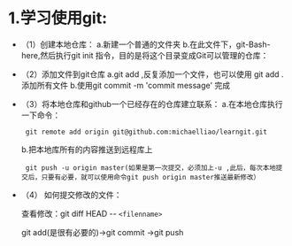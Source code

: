 
# 1.学习使用git: #
 
-  （1）创建本地仓库：
 	  a.新建一个普通的文件夹
 	  b.在此文件下，git-Bash-here,然后执行git init 指令，目的是将这个目录变成Git可以管理的仓库：
  
-  （2）添加文件到git仓库
  	a.git add <file> ,反复添加一个文件，也可以使用 git add . 添加所有文件
  	b.使用git commit -m 'commit message' 完成
 
-  （3）将本地仓库和github一个已经存在的仓库建立联系：
  	a.在本地仓库执行一下命令：
 
  		git remote add origin git@github.com:michaelliao/learngit.git
  	b.把本地库所有的内容推送到远程库上

  		git push -u origin master(如果是第一次提交，必须加上-u ,此后，每次本地提交后，只要有必要，就可以使用命令git push origin master推送最新修改）
-   （4） 如何提交修改的文件：

      查看修改：git diff HEAD -- `<filenname> `

  	 git add(是很有必要的)->git commit ->git push

